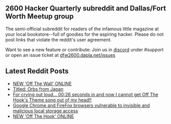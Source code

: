 ## 2600 Hacker Quarterly subreddit and Dallas/Fort Worth Meetup group
The semi-official subreddit for readers of the infamous little magazine at your local bookstore--full of goodies for the aspiring hacker. Please do not post links that violate the reddit's user agreement.

Want to see a new feature or contribute: 
Join us in [discord](https://dfw2600.dapla.net/chat) under #support or open an issue ticket at [dfw2600.dapla.net/issues](https://dfw2600.dapla.net/issues)

## Latest Reddit Posts
<!-- BLOG-POST-LIST:START -->
- [NEW 'Off The Wall' ONLINE](https://2600.com/wall/13-08-2024)
- [Titled: Orbs from Japan](https://www.reddit.com/r/2600/comments/1eq3qod/titled_orbs_from_japan/)
- [For crying out loud... 00:26 seconds in and now I cannot get Off The Hook's Theme song out of my head!!](https://www.reddit.com/r/2600/comments/1epwei9/for_crying_out_loud_0026_seconds_in_and_now_i/)
- [Google Chrome and FireFox browsers vulnerable to invisible and malicious local storage access](https://www.reddit.com/r/2600/comments/1epdz2h/google_chrome_and_firefox_browsers_vulnerable_to/)
- [NEW 'Off The Hook' ONLINE](https://2600.com/hook/07-08-2024)
<!-- BLOG-POST-LIST:END -->
